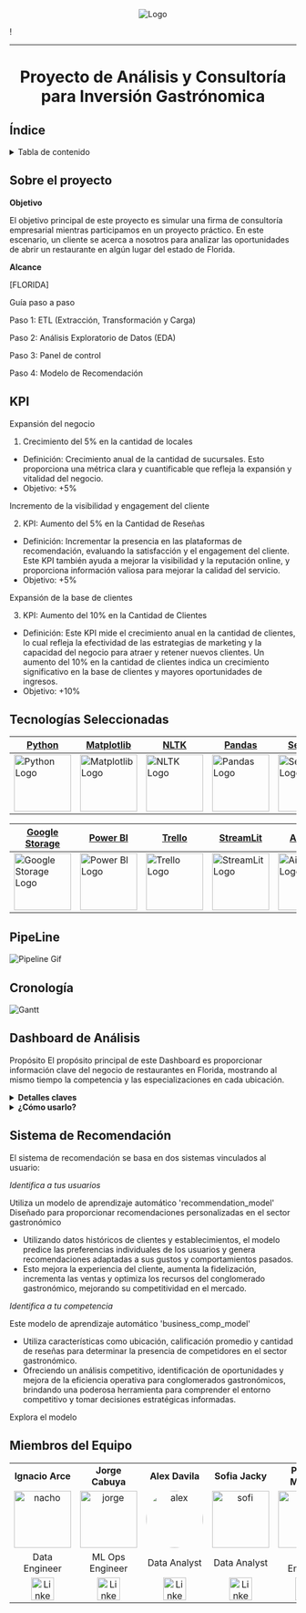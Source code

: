 <p align="center">
  <img src="/Images/datagusto_logo.jpg" alt="Logo" />
</p>!

*** 
# <p align="center">Proyecto de Análisis y Consultoría para Inversión Gastrónomica</p>

## Índice

<details>
  <summary>Tabla de contenido</summary>

  1. [Índice](#índice)
  2. [Sobre el proyecto](#sobre-el-proyecto)
  3. [KPI](#kpi)
  4. [Tecnologías Seleccionadas](#tecnologías-seleccionadas)
  5. [PipeLine](#pipeline)
  6. [Cronología](#cronología)
  7. [Dashboard de Análisis](#dashboard-de-análisis)
  8. [Sistema de Recomendación](#sistema-de-recomendación)
  9. [Miembros del Equipo](#miembros-del-equipo)

</details>

## Sobre el proyecto

**Objetivo**

El objetivo principal de este proyecto es simular una firma de consultoría empresarial mientras participamos en un proyecto práctico. En este escenario, un cliente se acerca a nosotros para analizar las oportunidades de abrir un restaurante en algún lugar del estado de Florida.

**Alcance**

[FLORIDA]

Guía paso a paso

Paso 1: ETL (Extracción, Transformación y Carga)

Paso 2: Análisis Exploratorio de Datos (EDA)

Paso 3: Panel de control

Paso 4: Modelo de Recomendación

## KPI

Expansión del negocio

1. Crecimiento del 5% en la cantidad de locales
  - Definición: Crecimiento anual de la cantidad de sucursales. Esto proporciona una métrica clara y cuantificable que refleja la expansión y vitalidad del negocio.
  - Objetivo: +5%

Incremento de la visibilidad y engagement del cliente

2. KPI: Aumento del 5% en la Cantidad de Reseñas
  - Definición: Incrementar la presencia en las plataformas de recomendación, evaluando la satisfacción y el engagement del cliente. Este KPI también ayuda a mejorar la visibilidad y la reputación online, y proporciona información valiosa para mejorar la calidad del servicio.
  - Objetivo: +5%

Expansión de la base de clientes 

3. KPI: Aumento del 10% en la Cantidad de Clientes
  - Definición: Este KPI mide el crecimiento anual en la cantidad de clientes, lo cual refleja la efectividad de las estrategias de marketing y la capacidad del negocio para atraer y retener nuevos clientes. Un aumento del 10% en la cantidad de clientes indica un crecimiento significativo en la base de clientes y mayores oportunidades de ingresos.
  - Objetivo: +10%


## Tecnologías Seleccionadas



| [Python](https://www.python.org/doc/) | [Matplotlib](https://matplotlib.org/stable/contents.html) | [NLTK](https://www.nltk.org/) | [Pandas](https://pandas.pydata.org/pandas-docs/stable/index.html) | [Seaborn](https://seaborn.pydata.org/) | [Docker](https://docker.com/) |
| ------------------------ | ----------------------- | ----------------------- | ----------------------- | ----------------------- | ----------------------- |
| <img src="Images/logos/python.png" alt="Python Logo" width="100"> | <img src="Images/logos/matplotlib.png" alt="Matplotlib Logo" width="100"> | <img src="Images/logos/NLTK.png" alt="NLTK Logo" width="100"> | <img src="Images/logos/pandas.png" alt="Pandas Logo" width="100"> | <img src="Images/logos/seaborn.png" alt="Seaborn Logo" width="100"> | <img src="Images/logos/docker.png" alt="Surprise Logo" width="100"> |

| [Google Storage](https://cloud.google.com/storage/docs?hl=es-419) | [Power BI](https://docs.microsoft.com/en-us/power-bi/) | [Trello](https://trello.com/) | [StreamLit](https://docs.streamlit.io/) | [AirFlow](https://airflow.apache.org/docs/) | [BigQuery](https://cloud.google.com/bigquery/docs?hl=es-419) |
| ----------------------- | ----------------------- | ----------------------- | ----------------------- | ----------------------- | ----------------------- |
| <img src="Images/logos/cloud_storage.png" alt="Google Storage Logo" width="100" align="center"> | <img src="Images/logos/powerbi.png" alt="Power BI Logo" width="100" align="center"> | <img src="Images/logos/trello.png" alt="Trello Logo" width="100" align="center"> | <img src="Images/logos/streamlit.png" alt="StreamLit Logo" width="100" align="center"> | <img src="Images/logos/airflow.png" alt="AirFlow Logo" width="100" align="center"> | <img src="Images/logos/bigquery.png" alt="BigQuery Logo" width="100" align="center"> |



## PipeLine
![Pipeline Gif](/Images/pipeline.jpg)

## Cronología
![Gantt](/Images/Gantt.png)

## Dashboard de Análisis
Propósito
El propósito principal de este Dashboard es proporcionar información clave del negocio de restaurantes en Florida, mostrando al mismo tiempo la competencia y las especializaciones en cada ubicación.
<details>
  <summary><b>Detalles claves</b></summary>

  1. Visualizaciones interactivas: Explora los datos de manera dinámica a través de gráficos, diagramas y mapas interactivos.
  2. Filtros personalizables: Personaliza el tablero según tus necesidades específicas ajustando los filtros y parámetros.
  3. Actualizaciones en tiempo real: Accede a información e ideas actualizadas para tomar decisiones informadas.
  4. Interfaz fácil de usar: Navega por el tablero sin esfuerzo con un diseño intuitivo y fácil de usar.
</details>
<details>
<summary><b>¿Cómo usarlo?</b></summary>
<ul>
  <li>Para empezar, sigue estos pasos:</li>
  <ul>
    <li>Selecciona Filtros: Utiliza los menús desplegables o los deslizadores para personalizar los datos mostrados.</li>
    <li>Interactúa con las Visualizaciones: Pasa el ratón sobre los gráficos para obtener información detallada o haz clic en los elementos para filtrar más los datos.</li>
    <li>Explora las Pestañas: Navega entre diferentes secciones o pestañas para explorar varios aspectos de los datos.</li>
    <li>Exporta Datos: Exporta visualizaciones o tablas de datos para un análisis o informe más detallado.</li>
  </ul>
</ul>
</details>

## Sistema de Recomendación
El sistema de recomendación se basa en dos sistemas vinculados al usuario:

*Identifica a tus usuarios*

Utiliza un modelo de aprendizaje automático 'recommendation_model' 
Diseñado para proporcionar recomendaciones personalizadas en el sector gastronómico
  - Utilizando datos históricos de clientes y establecimientos, el modelo predice las preferencias individuales de los usuarios y genera recomendaciones adaptadas a sus gustos y comportamientos pasados. 
  - Esto mejora la experiencia del cliente, aumenta la fidelización, incrementa las ventas y optimiza los recursos del conglomerado gastronómico, mejorando su competitividad en el mercado.

*Identifica a tu competencia*

Este modelo de aprendizaje automático 'business_comp_model'
  - Utiliza características como ubicación, calificación promedio y cantidad de reseñas para determinar la presencia de competidores en el sector gastronómico. 
  - Ofreciendo un análisis competitivo, identificación de oportunidades y mejora de la eficiencia operativa para conglomerados gastronómicos, brindando una poderosa herramienta para comprender el entorno competitivo y tomar decisiones estratégicas informadas.

Explora el modelo

## Miembros del Equipo

<table align="center">
  <tr>
    <td align="center"><b>Ignacio Arce</b></td>
    <td align="center"><b>Jorge Cabuya</b></td>
    <td align="center"><b>Alex Davila</b></td>
    <td align="center"><b>Sofia Jacky</b></td>
    <td align="center"><b>Patrick Mathay</b></td>
  </tr>
  <tr>
    <td align="center"><img src="/Images/fotos_equipo/nacho.jpg" alt="nacho" width="100"/></td>
    <td align="center"><img src="Images/fotos_equipo/jorge.jpeg" alt="jorge" width="100"/></td>
    <td align="center"><img src="Images/fotos_equipo/alex.jpg" alt="alex" style="border-radius: 50%; width: 100px; height: 100px;" width="100"/></td>
    <td align="center"><img src="Images/fotos_equipo/sofi.jpg" alt="sofi" width="100"/></td>
    <td align="center"><img src="Images/fotos_equipo/patrick.jpeg" alt="patrick" width="100"/></td>
  </tr>
  <tr>
    <td align="center">Data Engineer</td>
    <td align="center">ML Ops Engineer</td>
    <td align="center">Data Analyst</td>
    <td align="center">Data Analyst</td>
    <td align="center">Data Engineer</td>
  </tr>

  <tr>
    <td align="center"><a href="https://www.linkedin.com/in/arceignacio/"><img src="/Images/lkd.png" alt="LinkedIn" width="40"/></a></td>
    <td align="center"><a href="https://www.linkedin.com/in/jscr/"><img src="/Images/lkd.png" alt="LinkedIn" width="40"/></a></td>
    <td align="center"><a href="https://www.linkedin.com"><img src="/Images/lkd.png" alt="LinkedIn" width="40"/></a></td>
    <td align="center"><a href="https://www.linkedin.com/in/sofiajacky/"><img src="/Images/lkd.png" alt="LinkedIn" width="40"/></a></td>
    <td align="center"><a href="https://www.linkedin.com/in/patrickmathay/"><img src="/Images/lkd.png" alt="LinkedIn" width="40"/></a></td>
  </tr>
</table>
